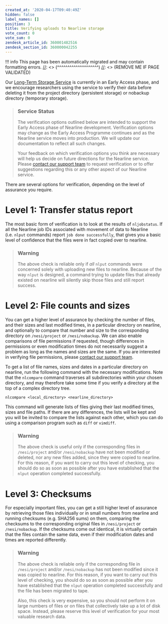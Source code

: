 ```yaml
---
created_at: '2020-04-17T09:40:49Z'
hidden: false
label_names: []
position: 3
title: Verifying uploads to Nearline storage
vote_count: 0
vote_sum: 0
zendesk_article_id: 360001482516
zendesk_section_id: 360000042255
---
```




[//]: <> (REMOVE ME IF PAGE VALIDATED)
[//]: <> (vvvvvvvvvvvvvvvvvvvv)
!!! info
    This page has been automatically migrated and may contain formatting errors.
[//]: <> (^^^^^^^^^^^^^^^^^^^^)
[//]: <> (REMOVE ME IF PAGE VALIDATED)

<p>Our <a href="https://support.nesi.org.nz/hc/en-gb/articles/360001169956" target="_blank" rel="noopener">Long-Term Storage Service</a> is currently in an Early Access phase, and we encourage researchers using the service to verify their data before deleting it from the project directory (persistent storage) or nobackup directory (temporary storage).</p>
<blockquote class="blockquote-warning">
<h3 id="prerequisites">Service Status</h3>
<p>The verification options outlined below are intended to support the Early Access phase of Nearline development. Verification options may change as the Early Access Programme continues and as the Nearline service moves into production. We will update our documentation to reflect all such changes.</p>
<p>Your feedback on which verification options you think are necessary will help us decide on future directions for the Nearline service. Please <a class="external-link" href="https://support.nesi.org.nz/hc/requests/new" rel="nofollow">contact our support team</a> to request verification or to offer suggestions regarding this or any other aspect of our Nearline service.</p>
</blockquote>
<p>There are several options for verification, depending on the level of assurance you require.</p>
<h1>Level 1: Transfer status report</h1>
<p>The most basic form of verification is to look at the results of <code>nljobstatus</code>. If all the Nearline job IDs associated with movement of data to Nearline (i.e. <code>nlput</code> commands) report <code>job done successfully</code>, that gives you a basic level of confidence that the files were in fact copied over to nearline.</p>
<blockquote class="blockquote-warning">
<h3 id="verification-level-1">Warning</h3>
<p>The above check is reliable only if <em>all</em> <code>nlput</code> commands were concerned solely with uploading new files to nearline. Because of the way <code>nlput</code> is designed, a command trying to update files that already existed on nearline will silently skip those files and still report success.</p>
</blockquote>
<h1>Level 2: File counts and sizes</h1>
<p>You can get a higher level of assurance by checking the number of files, and their sizes and last modified times, in a particular directory on nearline, and optionally to compare that number and size to the corresponding directory on <code>/nesi/project</code> or <code>/nesi/nobackup</code>. We can also enable comparisons of file permissions if requested, though differences in permissions or even modification times do not necessarily suggest a problem as long as the names and sizes are the same. If you are interested in verifying file permissions, please <a href="https://support.nesi.org.nz/hc/requests/new" target="_self">contact our support team</a>.</p>
<p>To get a list of file names, sizes and dates in a particular directory on nearline, run the following command with the necessary modifications. Note that the <code>nlcompare</code> command traverses all subdirectories within your chosen directory, and may therefore take some time if you verify a directory at the top of a complex directory tree.</p>
<pre><code>nlcompare &lt;local_directory&gt; &lt;nearline_directory&gt;</code></pre>
<p>This command will generate lists of files giving their last modified times, sizes and file paths. If there are any differences, the lists will be kept and you will be invited to compare the lists against each other, which you can do using a comparison program such as <code>diff</code> or <code>vimdiff</code>.</p>
<blockquote class="blockquote-warning">
<h3 id="verification-level-2">Warning</h3>
<p>The above check is useful only if the corresponding files in <code>/nesi/project</code> and/or <code>/nesi/nobackup</code> have not been modified or deleted, nor any new files added, since they were copied to nearline. For this reason, if you want to carry out this level of checking, you should do so as soon as possible after you have established that the <code>nlput</code> operation completed successfully.</p>
</blockquote>
<h1>Level 3: Checksums</h1>
<p>For especially important files, you can get a still higher level of assurance by retrieving those files individually or in small numbers from nearline and running checksums (e.g. SHA256 sums) on them, comparing the checksums to the corresponding original files in <code>/nesi/project</code> or <code>/nesi/nobackup</code>. If the checksums come out identical, it is virtually certain that the files contain the same data, even if their modification dates and times are reported differently.</p>
<blockquote class="blockquote-warning">
<h3 id="verification-level-3">Warning</h3>
<p>The above check is reliable only if the corresponding file in <code>/nesi/project</code> and/or <code>/nesi/nobackup</code> has not been modified since it was copied to nearline. For this reason, if you want to carry out this level of checking, you should do so as soon as possible after you have established that the <code>nlput</code> operation completed successfully and the file has been migrated to tape.</p>
<p>Also, this check is very expensive, so you should not perform it on large numbers of files or on files that collectively take up a lot of disk space. Instead, please reserve this level of verification for your most valuable research data.</p>
</blockquote>